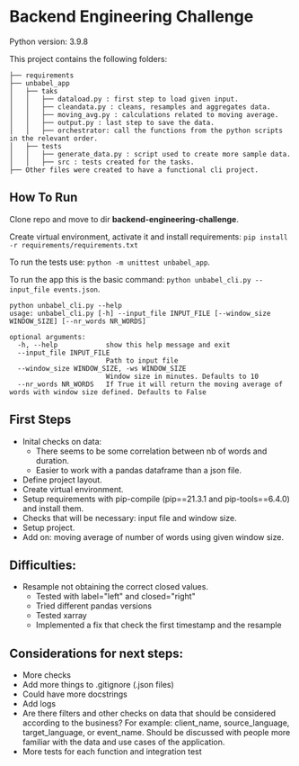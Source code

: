 # Backend Engineering Challenge

Python version: 3.9.8

This project contains the following folders:  
```
├── requirements
├── unbabel_app
│   ├── taks
│   │   ├── dataload.py : first step to load given input.
│   │   ├── cleandata.py : cleans, resamples and aggregates data.
│   │   ├── moving_avg.py : calculations related to moving average.
│   │   ├── output.py : last step to save the data.
│   │   ├── orchestrator: call the functions from the python scripts in the relevant order.
│   ├── tests
│   │   ├── generate_data.py : script used to create more sample data.
│   │   ├── src : tests created for the tasks.
├── Other files were created to have a functional cli project.
```


## How To Run

Clone repo and move to dir **backend-engineering-challenge**.

Create virtual environment, activate it and install requirements: `pip install -r requirements/requirements.txt`

To run the tests use: `python -m unittest unbabel_app`.

To run the app this is the basic command: `python unbabel_cli.py --input_file events.json`.

```
python unbabel_cli.py --help
usage: unbabel_cli.py [-h] --input_file INPUT_FILE [--window_size WINDOW_SIZE] [--nr_words NR_WORDS]

optional arguments:
  -h, --help            show this help message and exit
  --input_file INPUT_FILE
                        Path to input file
  --window_size WINDOW_SIZE, -ws WINDOW_SIZE
                        Window size in minutes. Defaults to 10
  --nr_words NR_WORDS   If True it will return the moving average of words with window size defined. Defaults to False 
```

## First Steps
- Inital checks on data: 
  - There seems to be some correlation between nb of words and duration.
  - Easier to work with a pandas dataframe than a json file.
- Define project layout.
- Create virtual environment.
- Setup requirements with pip-compile (pip==21.3.1 and pip-tools==6.4.0) and install them.
- Checks that will be necessary: input file and window size.
- Setup project.
- Add on: moving average of number of words using given window size.


## Difficulties:
- Resample not obtaining the correct closed values.
  - Tested with label="left" and closed="right"
  - Tried different pandas versions
  - Tested xarray
  - Implemented a fix that check the first timestamp and the resample

## Considerations for next steps:
- More checks
- Add more things to .gitignore (.json files)
- Could have more docstrings
- Add logs
- Are there filters and other checks on data that should be considered according to the business? For example: client_name, source_language, target_language, or event_name. Should be discussed with people more familiar with the data and use cases of the application.
- More tests for each function and integration test

